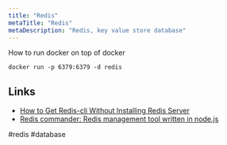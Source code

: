 ```yaml
---
title: "Redis"
metaTitle: "Redis"
metaDescription: "Redis, key value store database"
---
```


How to run docker on top of docker

```
docker run -p 6379:6379 -d redis
```

## Links

- [How to Get Redis-cli Without Installing Redis Server](https://redislabs.com/blog/get-redis-cli-without-installing-redis-server/)
- [Redis commander: Redis management tool written in node.js](https://github.com/joeferner/redis-commander)

#redis #database
